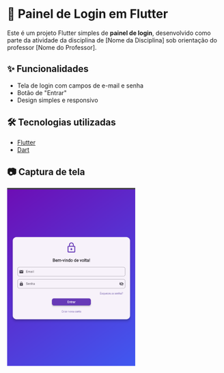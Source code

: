 # 📱 Painel de Login em Flutter

Este é um projeto Flutter simples de **painel de login**, desenvolvido como parte da atividade da disciplina de [Nome da Disciplina] sob orientação do professor [Nome do Professor].

## ✨ Funcionalidades

- Tela de login com campos de e-mail e senha
- Botão de "Entrar"
- Design simples e responsivo

## 🛠 Tecnologias utilizadas

- [Flutter](https://flutter.dev/)
- [Dart](https://dart.dev/)

## 📷 Captura de tela

<img src="lib/image.png" width="300">
